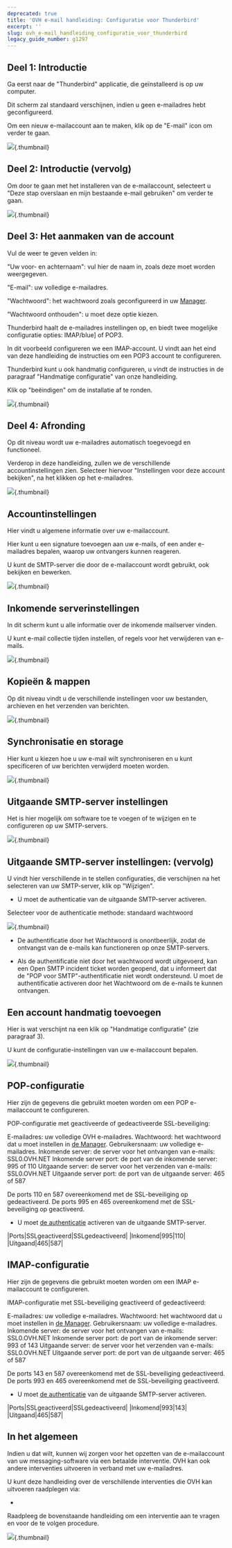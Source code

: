 ```yaml
---
deprecated: true
title: 'OVH e-mail handleiding: Configuratie voor Thunderbird'
excerpt: ''
slug: ovh_e-mail_handleiding_configuratie_voor_thunderbird
legacy_guide_number: g1297
---
```



## Deel 1: Introductie
Ga eerst naar de "Thunderbird" applicatie, die geïnstalleerd is op uw computer.

Dit scherm zal standaard verschijnen, indien u geen e-mailadres hebt geconfigureerd. 

Om een nieuw e-mailaccount aan te maken, klik op de "E-mail" icon om verder te gaan.

![](images/img_1227.jpg){.thumbnail}


## Deel 2: Introductie (vervolg)
Om door te gaan met het installeren van de e-mailaccount, selecteert u "Deze stap overslaan en mijn bestaande e-mail gebruiken" om verder te gaan.

![](images/img_1228.jpg){.thumbnail}


## Deel 3: Het aanmaken van de account
Vul de weer te geven velden in:

"Uw voor- en achternaam": vul hier de naam in, zoals deze moet worden weergegeven.

"E-mail": uw volledige e-mailadres.

"Wachtwoord": het wachtwoord zoals geconfigureerd in uw [Manager](https://www.ovh.com/auth/?action=gotomanagerl).

"Wachtwoord onthouden": u moet deze optie kiezen.

Thunderbird haalt de e-mailadres instellingen op, en biedt twee mogelijke configuratie opties: IMAP/blue] of POP3.

In dit voorbeeld configureren we een IMAP-account. U vindt aan het eind van deze handleiding de instructies om een POP3 account te configureren.

Thunderbird kunt u ook handmatig configureren, u vindt de instructies in de paragraaf "Handmatige configuratie" van onze handleiding.

Klik op "beëindigen" om de installatie af te ronden.

![](images/img_1229.jpg){.thumbnail}


## Deel 4: Afronding
Op dit niveau wordt uw e-mailadres automatisch toegevoegd en functioneel.

Verderop in deze handleiding, zullen we de verschillende accountinstellingen zien.
Selecteer hiervoor "Instellingen voor deze account bekijken", na het klikken op het e-mailadres.

![](images/img_1230.jpg){.thumbnail}


## Accountinstellingen
Hier vindt u algemene informatie over uw e-mailaccount.

Hier kunt u een signature toevoegen aan uw e-mails, of een ander e-mailadres bepalen, waarop uw ontvangers kunnen reageren.

U kunt de SMTP-server die door de e-mailaccount wordt gebruikt, ook bekijken en bewerken.

![](images/img_1231.jpg){.thumbnail}


## Inkomende serverinstellingen
In dit scherm kunt u alle informatie over de inkomende mailserver vinden.

U kunt e-mail collectie tijden instellen, of regels voor het verwijderen van e-mails.

![](images/img_1232.jpg){.thumbnail}


## Kopieën & mappen
Op dit niveau vindt u de verschillende instellingen voor uw bestanden, archieven en het verzenden van berichten.

![](images/img_1233.jpg){.thumbnail}


## Synchronisatie en storage
Hier kunt u kiezen hoe u uw e-mail wilt synchroniseren en u kunt specificeren of uw berichten verwijderd moeten worden.

![](images/img_1234.jpg){.thumbnail}


## Uitgaande SMTP-server instellingen
Het is hier mogelijk om software toe te voegen of te wijzigen en te configureren op uw SMTP-servers.

![](images/img_1235.jpg){.thumbnail}


## Uitgaande SMTP-server instellingen: (vervolg)
U vindt hier verschillende in te stellen configuraties, die verschijnen na het selecteren van uw SMTP-server, klik op "Wijzigen".


- U moet de authenticatie van de uitgaande SMTP-server activeren.


Selecteer voor de authenticatie methode: standaard wachtwoord

![](images/img_1236.jpg){.thumbnail}

- De authentificatie door het Wachtwoord is onontbeerlijk, zodat de ontvangst van de e-mails kan functioneren op onze SMTP-servers.

- Als de authentificatie niet door het wachtwoord wordt uitgevoerd, kan een Open SMTP incident ticket worden geopend, dat u informeert dat de "POP voor SMTP"-authentificatie niet wordt ondersteund. U moet de authentificatie activeren door het Wachtwoord om de e-mails te kunnen ontvangen.




## Een account handmatig toevoegen
Hier is wat verschijnt na een klik op "Handmatige configuratie" (zie paragraaf 3).

U kunt de configuratie-instellingen van uw e-mailaccount bepalen.

![](images/img_1237.jpg){.thumbnail}


## POP-configuratie
Hier zijn de gegevens die gebruikt moeten worden om een POP e-mailaccount te configureren.

POP-configuratie met geactiveerde of gedeactiveerde SSL-beveiliging:

E-mailadres: uw volledige OVH e-mailadres.
Wachtwoord: het wachtwoord dat u moet instellen in [de Manager](https://www.ovh.com/auth/?action=gotomanager&from=https://www.ovh.nl/&ovhSubsidiary=nl).
Gebruikersnaam: uw volledige e-mailadres.
Inkomende server: de server voor het ontvangen van e-mails: SSL0.OVH.NET
Inkomende server port: de port van de inkomende server: 995 of 110
Uitgaande server: de server voor het verzenden van e-mails: SSL0.OVH.NET
Uitgaande server port: de port van de uitgaande server: 465 of 587

De ports 110 en 587 overeenkomend met de SSL-beveiliging op gedeactiveerd.
De ports 995 en 465 overeenkomend met de SSL-beveiliging op geactiveerd.


- U moet [de authenticatie](#parametres_des_comptes_parametres_du_serveur_sortant_smtp) activeren van de uitgaande SMTP-server.


|Ports|SSLgeactiveerd|SSLgedeactiveerd|
|Inkomend|995|110|
|Uitgaand|465|587|




## IMAP-configuratie
Hier zijn de gegevens die gebruikt moeten worden om een IMAP e-mailaccount te configureren.

IMAP-configuratie met SSL-beveiliging geactiveerd of gedeactiveerd:

E-mailadres: uw volledige e-mailadres.
Wachtwoord: het wachtwoord dat u moet instellen in [de Manager](https://www.ovh.com/auth/?action=gotomanager&from=https://www.ovh.nl/&ovhSubsidiary=nl).
Gebruikersnaam: uw volledige e-mailadres.
Inkomende server: de server voor het ontvangen van e-mails: SSL0.OVH.NET
Inkomende server port: de port van de inkomende server: 993 of 143
Uitgaande server: de server voor het verzenden van e-mails: SSL0.OVH.NET
Uitgaande server port: de port van de uitgaande server: 465 of 587

De ports 143 en 587 overeenkomend met de SSL-beveiliging gedeactiveerd.
De ports 993 en 465 overeenkomend met de SSL-beveiliging geactiveerd.


- U moet [de authenticatie](#parametres_des_comptes_parametres_du_serveur_sortant_smtp) van de uitgaande SMTP-server activeren.


|Ports|SSLgeactiveerd|SSLgedeactiveerd|
|Inkomend|993|143|
|Uitgaand|465|587|




## In het algemeen
Indien u dat wilt, kunnen wij zorgen voor het opzetten van de e-mailaccount van uw messaging-software via een betaalde interventie. OVH kan ook andere interventies uitvoeren in verband met uw e-mailadres.

U kunt deze handleiding over de verschillende interventies die OVH kan uitvoeren raadplegen via:

- []({legacy}1683)


Raadpleeg de bovenstaande handleiding om een interventie aan te vragen en voor de te volgen procedure.

![](images/img_2501.jpg){.thumbnail}

